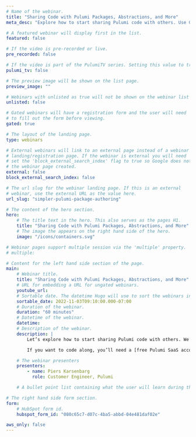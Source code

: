 ```yaml
---
# Name of the webinar.
title: "Sharing Code with Pulumi Packages, Abstractions, and More"
meta_desc: "Explore how to start sharing Pulumi code with others. Use Go to build a custom architecture for GCP that we’ll compile down into a shareable library"

# A featured webinar will display first in the list.
featured: false

# If the video is pre-recorded or live.
pre_recorded: false

# If the video is part of the PulumiTV series. Setting this value to true will list the video in the "PulumiTV" section.
pulumi_tv: false

# The preview image will be shown on the list page.
preview_image: ""

# Webinars with unlisted as true will not be shown on the webinar list
unlisted: false

# Gated webinars will have a registration form and the user will need
# to fill out the form before viewing.
gated: true

# The layout of the landing page.
type: webinars

# External webinars will link to an external page instead of a webinar
# landing/registration page. If the webinar is external you will need
# set the 'block_external_search_index' flag to true so Google does not index
# the webinar page created.
external: false
block_external_search_index: false

# The url slug for the webinar landing page. If this is an external
# webinar, use the external URL as the value here.
url_slug: "simpler-pulumi-package-authoring"

# The content of the hero section.
hero:
    # The title text in the hero. This also serves as the pages H1.
    title: "Sharing Code with Pulumi Packages, Abstractions, and More"
    # The image the appears on the right hand side of the hero.
    image: "/icons/containers.svg"

# Webinar pages support multiple session via the 'multiple' property.
# multiple:

# Content for the left hand side section of the page.
main:
    # Webinar title.
    title: "Sharing Code with Pulumi Packages, Abstractions, and More"
    # URL for embedding a URL for ungated webinars.
    youtube_url: 
    # Sortable date. The datetime Hugo will use to sort the webinars in date order.
    sortable_date: 2022-11-03T09:10:00.000-07:00
    # Duration of the webinar.
    duration: "60 minutes"
    # Datetime of the webinar.
    datetime: 
    # Description of the webinar.
    description: |
        Let’s explore how to start sharing Pulumi code with others. We’ll use Go to build a custom architecture for GCP that we’ll then compile down into a library we can share with others who work in other languages.

        If you want to code along, you’ll need a [free Pulumi SaaS account](https://app.pulumi.com/signup/?utm_source=da&utm_medium=referral&utm_campaign=workshops&utm_content=ced-fall2022-workshops), [the Pulumi CLI](https://www.pulumi.com/docs/get-started/install/?utm_source=da&utm_medium=referral&utm_campaign=workshops&utm_content=ced-fall2022-workshops), [Go](https://www.pulumi.com/docs/intro/languages/go/?utm_source=da&utm_medium=referral&utm_campaign=workshops&utm_content=ced-fall2022-workshops), and a GCP account (free tier is okay).

    # The webinar presenters
    presenters:
        - name: Piers Karsenbarg
          role: Customer Engineer, Pulumi

    # A bullet point list containing what the user will learn during the webinar.

# The right hand side form section.
form:
    # HubSpot form id.
    hubspot_form_id: "080c65c7-d07c-4ba5-abbd-04e481daf02e"

aws_only: false
---
```

